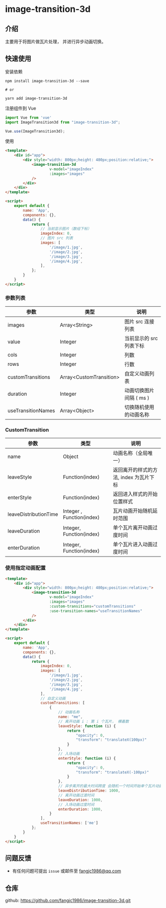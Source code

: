 # image-transition-3d

## 介绍

主要用于将图片做瓦片处理， 并进行异步动画切换。

## 快速使用

安装依赖
```shell script
npm install image-transition-3d --save

# or

yarn add image-transition-3d
```

注册组件到 Vue
```js
import Vue from 'vue'
import ImageTransition3d from "image-transition-3d";

Vue.use(ImageTransition3d);
```

使用
```html
<template>
    <div id="app">
        <div style="width: 800px;height: 480px;position:relative;">
            <image-transition-3d
                    v-model="imageIndex"
                    :images="images"
            />
        </div>
    </div>
</template>

<script>
    export default {
        name: 'App',
        components: {},
        data() {
            return {
                // 当前显示图片（数组下标）
                imageIndex: 0,
                // 图片 src 列表
                images: [
                    '/image/1.jpg',
                    '/image/2.jpg',
                    '/image/3.jpg',
                    '/image/4.jpg',
                ],
            };
        }
    }
</script>

```

### 参数列表

| 参数 | 类型 | 说明 |
| --- | --- | --- |
| images | Array\<String\> | 图片 src 连接列表 |
| value | Integer | 当前显示的 src 列表下标 |
| cols | Integer | 列数 |
| rows | Integer | 行数 |
| customTransitions | Array\<CustomTransition\> | 自定义动画列表 |
| duration | Integer | 动画切换图片间隔 ( ms ) |
| useTransitionNames | Array\<Object\> | 切换随机使用的动画名称 |


### CustomTransition 

| 参数 | 类型 | 说明 |
| --- | --- | --- |
| name | Object | 动画名称（全局唯一） |
| leaveStyle | Function(index) | 返回离开的样式的方法, index 为瓦片下标 |
| enterStyle | Function(index) | 返回进入样式的开始位置样式 |
| leaveDistributionTime | Integer , Function(index) | 瓦片动画开始随机延时范围 |
| leaveDuration | Integer, Function(index) | 单个瓦片离开动画过度时间 |
| enterDuration | Integer, Function(index) | 单个瓦片进入动画过度时间 |


### 使用指定动画配置
```html
<template>
    <div id="app">
        <div style="width: 800px;height: 480px;position:relative;">
            <image-transition-3d
                    v-model="imageIndex"
                    :images="images"
                    :custom-transitions="customTransitions"
                    :use-transition-names="useTransitionNames"
            />
        </div>
    </div>
</template>

<script>
    export default {
        name: 'App',
        components: {},
        data() {
            return {
                imageIndex: 0,
                images: [
                    '/image/1.jpg',
                    '/image/2.jpg',
                    '/image/3.jpg',
                    '/image/4.jpg',
                ],
                // 自定义动画
                customTransitions: [
                    {
                        // 动画名称
                        name: "me",
                        // 离开动画 i : 第 i 个瓦片， 横着数
                        leaveStyle: function (i) {
                            return {
                                "opacity": 0,
                                "transform": "translateX(100px)"
                            }
                        },
                        // 入场动画
                        enterStyle: function (i) {
                            return {
                                "opacity": 0,
                                "transform": "translateX(-100px)"
                            }
                        },
                        // 异步离开的最大时间跨度 会随机一个时间开始单个瓦片动画
                        leaveDistributionTime: 1000,
                        // 离开动画过渡时间
                        leaveDuration: 1000,
                        // 入场动画过度时间
                        enterDuration: 1000,
                    }
                ],
                useTransitionNames: ['me']
            };
        }
    }
</script>

```
## 问题反馈

- 有任何问题可提出 `issue` 或邮件至 fangjc1986@qq.com

## 仓库

github: https://github.com/fangjc1986/image-transition-3d.git
